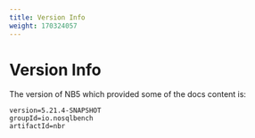 ```yaml
---
title: Version Info
weight: 170324057
---
```

# Version Info

The version of NB5 which provided some of the docs content is:

```
version=5.21.4-SNAPSHOT
groupId=io.nosqlbench
artifactId=nbr
```
